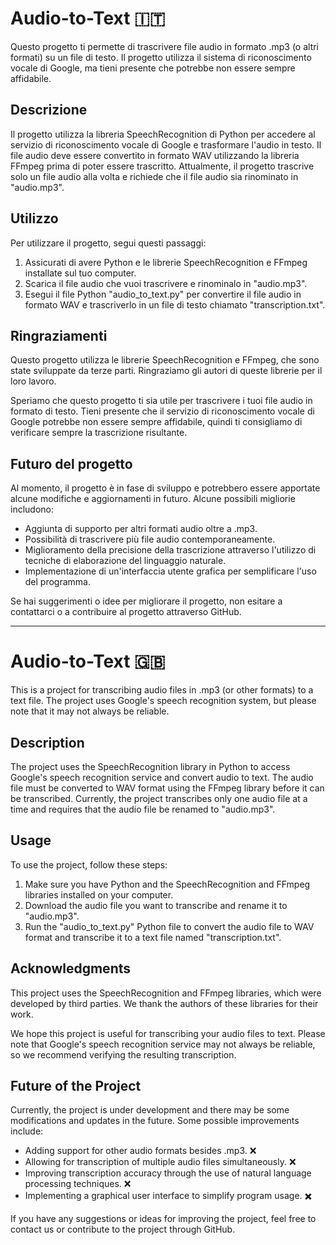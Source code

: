 # Audio-to-Text :it:

Questo progetto ti permette di trascrivere file audio in formato .mp3 (o altri formati) su un file di testo. Il progetto utilizza il sistema di riconoscimento vocale di Google, ma tieni presente che potrebbe non essere sempre affidabile.
## Descrizione

Il progetto utilizza la libreria SpeechRecognition di Python per accedere al servizio di riconoscimento vocale di Google e trasformare l'audio in testo. Il file audio deve essere convertito in formato WAV utilizzando la libreria FFmpeg prima di poter essere trascritto. Attualmente, il progetto trascrive solo un file audio alla volta e richiede che il file audio sia rinominato in "audio.mp3".
## Utilizzo

Per utilizzare il progetto, segui questi passaggi:

1. Assicurati di avere Python e le librerie SpeechRecognition e FFmpeg installate sul tuo computer.
2. Scarica il file audio che vuoi trascrivere e rinominalo in "audio.mp3".
3. Esegui il file Python "audio_to_text.py" per convertire il file audio in formato WAV e trascriverlo in un file di testo chiamato "transcription.txt".

## Ringraziamenti

Questo progetto utilizza le librerie SpeechRecognition e FFmpeg, che sono state sviluppate da terze parti. Ringraziamo gli autori di queste librerie per il loro lavoro.

Speriamo che questo progetto ti sia utile per trascrivere i tuoi file audio in formato di testo. Tieni presente che il servizio di riconoscimento vocale di Google potrebbe non essere sempre affidabile, quindi ti consigliamo di verificare sempre la trascrizione risultante.

## Futuro del progetto

Al momento, il progetto è in fase di sviluppo e potrebbero essere apportate alcune modifiche e aggiornamenti in futuro. Alcune possibili migliorie includono:

- Aggiunta di supporto per altri formati audio oltre a .mp3.
- Possibilità di trascrivere più file audio contemporaneamente.
- Miglioramento della precisione della trascrizione attraverso l'utilizzo di tecniche di elaborazione del linguaggio naturale.
- Implementazione di un'interfaccia utente grafica per semplificare l'uso del programma.

Se hai suggerimenti o idee per migliorare il progetto, non esitare a contattarci o a contribuire al progetto attraverso GitHub. 

***

# Audio-to-Text :uk:

This is a project for transcribing audio files in .mp3 (or other formats) to a text file. The project uses Google's speech recognition system, but please note that it may not always be reliable.

## Description

The project uses the SpeechRecognition library in Python to access Google's speech recognition service and convert audio to text. The audio file must be converted to WAV format using the FFmpeg library before it can be transcribed. Currently, the project transcribes only one audio file at a time and requires that the audio file be renamed to "audio.mp3".

## Usage

To use the project, follow these steps:

1. Make sure you have Python and the SpeechRecognition and FFmpeg libraries installed on your computer.
2. Download the audio file you want to transcribe and rename it to "audio.mp3".
3. Run the "audio_to_text.py" Python file to convert the audio file to WAV format and transcribe it to a text file named "transcription.txt".

## Acknowledgments

This project uses the SpeechRecognition and FFmpeg libraries, which were developed by third parties. We thank the authors of these libraries for their work.

We hope this project is useful for transcribing your audio files to text. Please note that Google's speech recognition service may not always be reliable, so we recommend verifying the resulting transcription.
## Future of the Project

Currently, the project is under development and there may be some modifications and updates in the future. Some possible improvements include:

- Adding support for other audio formats besides .mp3. :x:
- Allowing for transcription of multiple audio files simultaneously. :x:
- Improving transcription accuracy through the use of natural language processing techniques. :x:
- Implementing a graphical user interface to simplify program usage. :heavy_multiplication_x:

If you have any suggestions or ideas for improving the project, feel free to contact us or contribute to the project through GitHub.